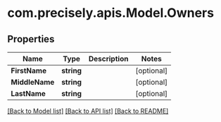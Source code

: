 # com.precisely.apis.Model.Owners
## Properties

Name | Type | Description | Notes
------------ | ------------- | ------------- | -------------
**FirstName** | **string** |  | [optional] 
**MiddleName** | **string** |  | [optional] 
**LastName** | **string** |  | [optional] 

[[Back to Model list]](../README.md#documentation-for-models) [[Back to API list]](../README.md#documentation-for-api-endpoints) [[Back to README]](../README.md)

